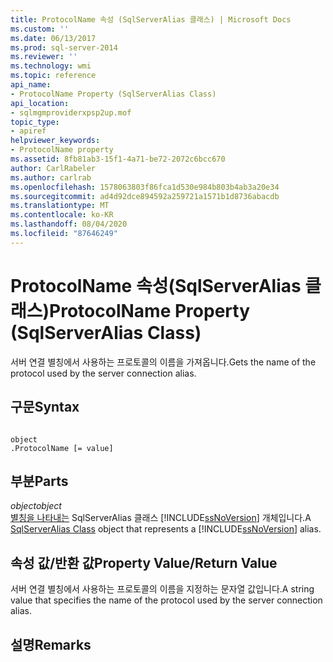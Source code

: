 ```yaml
---
title: ProtocolName 속성 (SqlServerAlias 클래스) | Microsoft Docs
ms.custom: ''
ms.date: 06/13/2017
ms.prod: sql-server-2014
ms.reviewer: ''
ms.technology: wmi
ms.topic: reference
api_name:
- ProtocolName Property (SqlServerAlias Class)
api_location:
- sqlmgmproviderxpsp2up.mof
topic_type:
- apiref
helpviewer_keywords:
- ProtocolName property
ms.assetid: 8fb81ab3-15f1-4a71-be72-2072c6bcc670
author: CarlRabeler
ms.author: carlrab
ms.openlocfilehash: 1578063803f86fca1d530e984b803b4ab3a20e34
ms.sourcegitcommit: ad4d92dce894592a259721a1571b1d8736abacdb
ms.translationtype: MT
ms.contentlocale: ko-KR
ms.lasthandoff: 08/04/2020
ms.locfileid: "87646249"
---
```

# <a name="protocolname-property-sqlserveralias-class"></a><span data-ttu-id="01e5a-102">ProtocolName 속성(SqlServerAlias 클래스)</span><span class="sxs-lookup"><span data-stu-id="01e5a-102">ProtocolName Property (SqlServerAlias Class)</span></span>
  <span data-ttu-id="01e5a-103">서버 연결 별칭에서 사용하는 프로토콜의 이름을 가져옵니다.</span><span class="sxs-lookup"><span data-stu-id="01e5a-103">Gets the name of the protocol used by the server connection alias.</span></span>  
  
## <a name="syntax"></a><span data-ttu-id="01e5a-104">구문</span><span class="sxs-lookup"><span data-stu-id="01e5a-104">Syntax</span></span>  
  
```  
  
object  
.ProtocolName [= value]  
```  
  
## <a name="parts"></a><span data-ttu-id="01e5a-105">부분</span><span class="sxs-lookup"><span data-stu-id="01e5a-105">Parts</span></span>  
 <span data-ttu-id="01e5a-106">*object*</span><span class="sxs-lookup"><span data-stu-id="01e5a-106">*object*</span></span>  
 <span data-ttu-id="01e5a-107">[별칭을 나타내는](sqlserveralias-class.md) SqlServerAlias 클래스 [!INCLUDE[ssNoVersion](../../../includes/ssnoversion-md.md)] 개체입니다.</span><span class="sxs-lookup"><span data-stu-id="01e5a-107">A [SqlServerAlias Class](sqlserveralias-class.md) object that represents a [!INCLUDE[ssNoVersion](../../../includes/ssnoversion-md.md)] alias.</span></span>  
  
## <a name="property-valuereturn-value"></a><span data-ttu-id="01e5a-108">속성 값/반환 값</span><span class="sxs-lookup"><span data-stu-id="01e5a-108">Property Value/Return Value</span></span>  
 <span data-ttu-id="01e5a-109">서버 연결 별칭에서 사용하는 프로토콜의 이름을 지정하는 문자열 값입니다.</span><span class="sxs-lookup"><span data-stu-id="01e5a-109">A string value that specifies the name of the protocol used by the server connection alias.</span></span>  
  
## <a name="remarks"></a><span data-ttu-id="01e5a-110">설명</span><span class="sxs-lookup"><span data-stu-id="01e5a-110">Remarks</span></span>  
  
